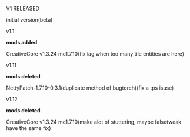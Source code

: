 V1 RELEASED

initial version(beta)

v1.1

**mods added**

CreativeCore v1.3.24 mc1.7.10(fix lag when too many tile entities are here)

v1.11

**mods deleted**

NettyPatch-1.7.10-0.3.1(duplicate method of bugtorch)(fix a tps isuse)

v1.12

**mods deleted**

CreativeCore v1.3.24 mc1.7.10(make alot of stuttering, maybe falsetweak have the same fix)
